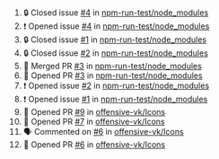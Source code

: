 <!--START_SECTION:activity-->
1. 🔒 Closed issue [#4](https://github.com/npm-run-test/node_modules/issues/4) in [npm-run-test/node_modules](https://github.com/npm-run-test/node_modules)
2. ❗ Opened issue [#4](https://github.com/npm-run-test/node_modules/issues/4) in [npm-run-test/node_modules](https://github.com/npm-run-test/node_modules)
3. 🔒 Closed issue [#1](https://github.com/npm-run-test/node_modules/issues/1) in [npm-run-test/node_modules](https://github.com/npm-run-test/node_modules)
4. 🔒 Closed issue [#2](https://github.com/npm-run-test/node_modules/issues/2) in [npm-run-test/node_modules](https://github.com/npm-run-test/node_modules)
5. 🎉 Merged PR [#3](https://github.com/npm-run-test/node_modules/pull/3) in [npm-run-test/node_modules](https://github.com/npm-run-test/node_modules)
6. 💪 Opened PR [#3](https://github.com/npm-run-test/node_modules/pull/3) in [npm-run-test/node_modules](https://github.com/npm-run-test/node_modules)
7. ❗ Opened issue [#2](https://github.com/npm-run-test/node_modules/issues/2) in [npm-run-test/node_modules](https://github.com/npm-run-test/node_modules)
8. ❗ Opened issue [#1](https://github.com/npm-run-test/node_modules/issues/1) in [npm-run-test/node_modules](https://github.com/npm-run-test/node_modules)
9. 💪 Opened PR [#9](https://github.com/offensive-vk/Icons/pull/9) in [offensive-vk/Icons](https://github.com/offensive-vk/Icons)
10. 💪 Opened PR [#7](https://github.com/offensive-vk/Icons/pull/7) in [offensive-vk/Icons](https://github.com/offensive-vk/Icons)
11. 🗣 Commented on [#6](https://github.com/offensive-vk/Icons/issues/6) in [offensive-vk/Icons](https://github.com/offensive-vk/Icons)
12. 💪 Opened PR [#6](https://github.com/offensive-vk/Icons/pull/6) in [offensive-vk/Icons](https://github.com/offensive-vk/Icons)
<!--END_SECTION:activity-->